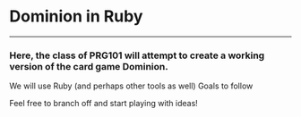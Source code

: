 # Dominion in Ruby
-----

### Here, the class of PRG101 will attempt to create a working version of the card game Dominion.
We will use Ruby (and perhaps other tools as well)
Goals to follow

Feel free to branch off and start playing with ideas!